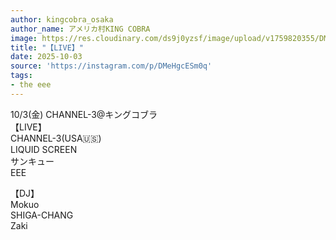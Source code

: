 ```yaml
---
author: kingcobra_osaka
author_name: アメリカ村KING COBRA
image: https://res.cloudinary.com/ds9j0yzsf/image/upload/v1759820355/DMeHgcESm0q.jpg
title: "【LIVE】"
date: 2025-10-03
source: 'https://instagram.com/p/DMeHgcESm0q'
tags:
- the eee
---
```

10/3(金) CHANNEL-3@キングコブラ<br>
【LIVE】<br>
CHANNEL-3(USA🇺🇸)<br>
LIQUID SCREEN<br>
サンキュー<br>
EEE

【DJ】<br>
Mokuo<br>
SHIGA-CHANG<br>
Zaki
